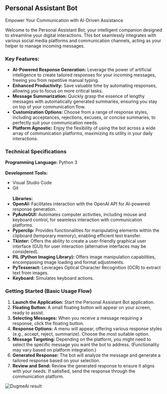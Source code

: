 
## Personal Assistant Bot

Empower Your Communication with AI-Driven Assistance

Welcome to the Personal Assistant Bot, your intelligent companion designed to streamline your digital interactions. This bot seamlessly integrates with various social media platforms and communication channels, acting as your helper to manage incoming messages.

### Key Features:

- **AI-Powered Response Generation:** Leverage the power of artificial intelligence to create tailored responses for your incoming messages, freeing you from repetitive manual typing. <br>
- **Enhanced Productivity:** Save valuable time by automating responses, allowing you to focus on more critical tasks.<br>
- **Message Summarization:** Quickly grasp the essence of lengthy messages with automatically generated summaries, ensuring you stay on top of your communication flow.<br>
- **Customization Options:** Choose from a range of response styles, including acceptances, rejections, excuses, or concise summaries, to perfectly suit your communication needs.<br>
- **Platform Agnostic:** Enjoy the flexibility of using the bot across a wide array of communication platforms, maximizing its utility in your daily interactions.

### Technical Specifications

**Programming Language:** Python 3<br><br>
**Development Tools:** 
- Visual Studio Code
- Git <br><br>
**Libraries:** <br>
- **OpenAI:** Facilitates interaction with the OpenAI API for AI-powered response generation.<br>
- **PyAutoGUI:** Automates computer activities, including mouse and keyboard control, for seamless interaction with communication platforms.<br>
- **Pyperclip:** Provides functionalities for manipulating elements within the clipboard (temporary memory), enabling efficient text transfer.<br>
- **Tkinter:** Offers the ability to create a user-friendly graphical user interface (GUI) for user interaction (alternative interfaces may be considered).<br>
- **PIL (Python Imaging Library):** Offers image manipulation capabilities, encompassing image loading and format adjustments.<br>
- **PyTesseract:** Leverages Optical Character Recognition (OCR) to extract text from images.<br>
- **Keyboard:** Simulates keyboard actions.

### Getting Started (Basic Usage Flow)

1. **Launch the Application:** Start the Personal Assistant Bot application.<br>
2. **Floating Button:** A small floating button will appear on your screen, ready to assist.<br>
3. **Selecting Messages:** When you receive a message requiring a response, click the floating button.<br>
4. **Response Options:** A menu will appear, offering various response styles (e.g., accept, reject, summarize). Choose the most suitable option.<br>
5. **Message Targeting:** Depending on the platform, you might need to select the specific message you want the bot to address. (Functionality may vary based on platform integration.)<br>
6. **Generated Response:** The bot will analyze the message and generate a tailored response based on your selection.<br>
7. **Review and Send:** Review the generated response to ensure it aligns with your needs. If satisfied, send the response through the communication platform.

![DugmeAi result](https://github.com/zacinC/Fillio/assets/108444768/f6e1783d-f98e-4d5f-8a7a-2cfdd5ca55ed)
